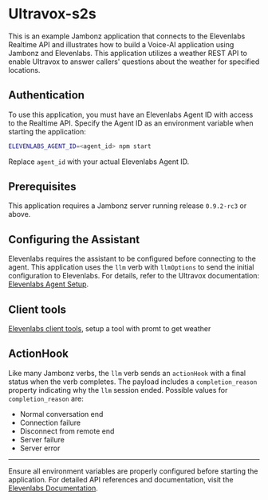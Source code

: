 # Ultravox-s2s

This is an example Jambonz application that connects to the Elevenlabs Realtime API and illustrates how to build a Voice-AI application using Jambonz and Elevenlabs. This application utilizes a weather REST API to enable Ultravox to answer callers' questions about the weather for specified locations.

## Authentication
To use this application, you must have an Elevenlabs Agent ID with access to the Realtime API. Specify the Agent ID as an environment variable when starting the application:

```bash
ELEVENLABS_AGENT_ID=<agent_id> npm start
```
Replace `agent_id` with your actual Elevenlabs Agent ID.

## Prerequisites
This application requires a Jambonz server running release `0.9.2-rc3` or above.

## Configuring the Assistant
Elevenlabs requires the assistant to be configured before connecting to the agent. This application uses the `llm` verb with `llmOptions` to send the initial configuration to Elevenlabs. For details, refer to the Ultravox documentation: [Elevenlabs Agent Setup](https://elevenlabs.io/docs/conversational-ai/docs/agent-setup).

## Client tools
[Elevenlabs client tools](https://elevenlabs.io/docs/conversational-ai/customization/client-tools), setup a tool with promt to get weather

## ActionHook
Like many Jambonz verbs, the `llm` verb sends an `actionHook` with a final status when the verb completes. The payload includes a `completion_reason` property indicating why the `llm` session ended. Possible values for `completion_reason` are:

- Normal conversation end
- Connection failure
- Disconnect from remote end
- Server failure
- Server error

---

Ensure all environment variables are properly configured before starting the application. For detailed API references and documentation, visit the [Elevenlabs Documentation](https://elevenlabs.io/docs/conversational-ai/api-reference/conversational-ai/websocket).

